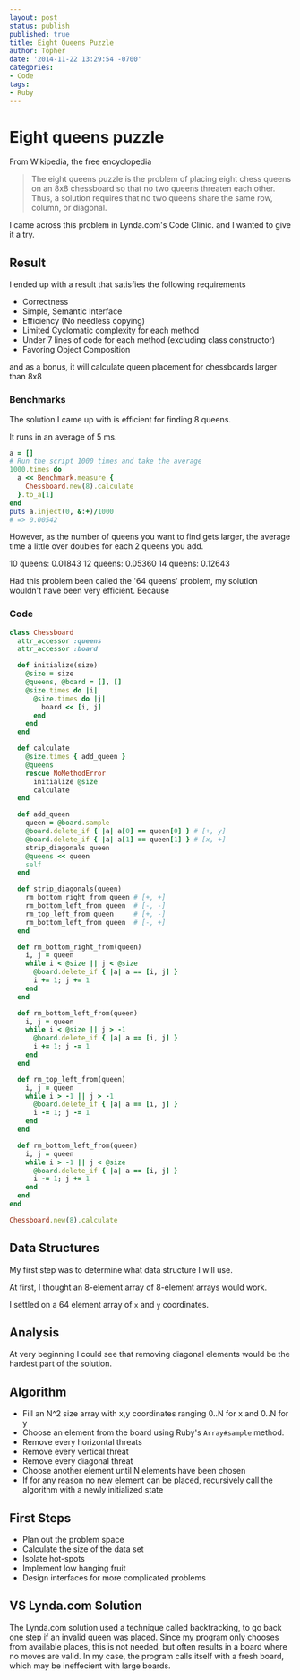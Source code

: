 ```yaml
---
layout: post
status: publish
published: true
title: Eight Queens Puzzle
author: Topher
date: '2014-11-22 13:29:54 -0700'
categories:
- Code
tags:
- Ruby
---
```

# Eight queens puzzle
From Wikipedia, the free encyclopedia

> The eight queens puzzle is the problem of placing eight chess queens on an 8x8 chessboard so that no two queens threaten each other. Thus, a solution requires that no two queens share the same row, column, or diagonal. 

I came across this problem in Lynda.com's Code Clinic. and I wanted to give it a try.

## Result

I ended up with a result that satisfies the following requirements

* Correctness
* Simple, Semantic Interface
* Efficiency (No needless copying)
* Limited Cyclomatic complexity for each method
* Under 7 lines of code for each method (excluding class constructor)
* Favoring Object Composition

and as a bonus, it will calculate queen placement for chessboards larger than 8x8

### Benchmarks

The solution I came up with is efficient for finding 8 queens. 

It runs in an average of 5 ms.

```ruby
a = []
# Run the script 1000 times and take the average
1000.times do
  a << Benchmark.measure {
    Chessboard.new(8).calculate
  }.to_a[1]
end
puts a.inject(0, &:+)/1000
# => 0.00542
```

However, as the number of queens you want to find gets larger, the average time a little over doubles for each 2 queens you add.

10 queens: 0.01843
12 queens: 0.05360
14 queens: 0.12643

Had this problem been called the '64 queens' problem, my solution wouldn't have been very efficient. Because

### Code

```ruby
class Chessboard
  attr_accessor :queens
  attr_accessor :board

  def initialize(size)
    @size = size
    @queens, @board = [], []
    @size.times do |i|
      @size.times do |j|
        board << [i, j]
      end
    end
  end

  def calculate
    @size.times { add_queen }
    @queens
    rescue NoMethodError
      initialize @size
      calculate
  end

  def add_queen
    queen = @board.sample
    @board.delete_if { |a| a[0] == queen[0] } # [+, y]
    @board.delete_if { |a| a[1] == queen[1] } # [x, +]
    strip_diagonals queen
    @queens << queen
    self
  end

  def strip_diagonals(queen)
    rm_bottom_right_from queen # [+, +]
    rm_bottom_left_from queen  # [-, -]
    rm_top_left_from queen     # [+, -]
    rm_bottom_left_from queen  # [-, +]
  end

  def rm_bottom_right_from(queen)
    i, j = queen
    while i < @size || j < @size
      @board.delete_if { |a| a == [i, j] }
      i += 1; j += 1
    end
  end

  def rm_bottom_left_from(queen)
    i, j = queen
    while i < @size || j > -1
      @board.delete_if { |a| a == [i, j] }
      i += 1; j -= 1
    end
  end

  def rm_top_left_from(queen)
    i, j = queen
    while i > -1 || j > -1
      @board.delete_if { |a| a == [i, j] }
      i -= 1; j -= 1
    end
  end

  def rm_bottom_left_from(queen)
    i, j = queen
    while i > -1 || j < @size
      @board.delete_if { |a| a == [i, j] }
      i -= 1; j += 1
    end
  end
end

Chessboard.new(8).calculate
```

## Data Structures

My first step was to determine what data structure I will use. 

At first, I thought an 8-element array of 8-element arrays would work. 

I settled on a 64 element array of `x` and `y` coordinates. 

## Analysis

At very beginning I could see that removing diagonal elements would be the hardest part of the solution.

## Algorithm

* Fill an N^2 size array with x,y coordinates ranging 0..N for x and 0..N for y
* Choose an element from the board using Ruby's `Array#sample` method.
* Remove every horizontal threats
* Remove every vertical threat
* Remove every diagonal threat
* Choose another element until N elements have been chosen
* If for any reason no new element can be placed, recursively call the algorithm with a newly initialized state

## First Steps

* Plan out the problem space 
* Calculate the size of the data set
* Isolate hot-spots
* Implement low hanging fruit
* Design interfaces for more complicated problems

## VS Lynda.com Solution

The Lynda.com solution used a technique called backtracking, to go back one step if an invalid queen was placed. 
Since my program only chooses from available places, this is not needed, but often results in a board where no moves are valid. In my case, the program calls itself with a fresh board, which may be ineffecient with large boards.



